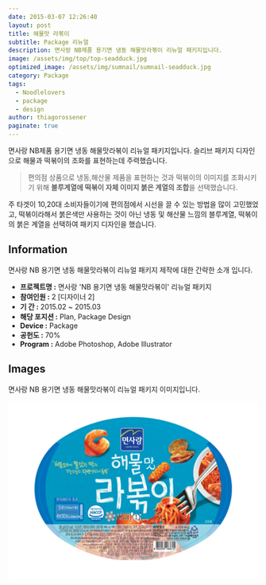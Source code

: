 ```yaml
---
date: 2015-03-07 12:26:40
layout: post
title: 해물맛 라볶이
subtitle: Package 리뉴얼
description: 면사랑 NB제품 용기면 냉동 해물맛라볶이 리뉴얼 패키지입니다.
image: /assets/img/top/top-seadduck.jpg
optimized_image: /assets/img/sumnail/sumnail-seadduck.jpg
category: Package
tags:
  - Noodlelovers
  - package
  - design
author: thiagorossener
paginate: true
---
```



<link rel="stylesheet" href="/assets/css/slick.css">
<link rel="stylesheet" href="/assets/css/slick-theme.css">



면사랑 NB제품 용기면 냉동 해물맛라볶이 리뉴얼 패키지입니다.
슬리브 패키지 디자인으로 해물과 떡볶이의 조화를 표현하는데 주력했습니다.


> 편의점 상품으로 냉동,해산물 제품을 표현하는 것과 떡볶이의 이미지를 조화시키기 위해 **블루계열에 떡볶이 자체 이미지 붉은 계열의 조합**을 선택했습니다.


주 타겟이 10,20대 소비자들이기에 편의점에서 시선을 끌 수 있는 방법을 많이 고민했었고, 떡볶이라해서 붉은색만 사용하는 것이 아닌 
냉동 및 해산물 느낌의 블루계열, 떡볶이의 붉은 계열을 선택하여 패키지 디자인을 했습니다.

<!--page-->

## Information

면사랑 NB 용기면 냉동 해물맛라볶이 리뉴얼 패키지 제작에 대한 간략한 소개 입니다.

- **프로젝트명 :** 면사랑 'NB 용기면 냉동 해물맛라볶이' 리뉴얼 패키지
- **참여인원 :** 2 [디자이너 2]
- **기 간 :** 2015.02 ~ 2015.03 
- **해당 포지션 :** Plan, Package Design
- **Device :** Package
- **공헌도 :** 70%
- **Program :** Adobe Photoshop, Adobe Illustrator


<!--page-->

## Images

면사랑 NB 용기면 냉동 해물맛라볶이 리뉴얼 패키지 이미지입니다.<br>

<section class="quotes">
  <div class="bubble">
    <img src="/assets/img/slide/noodle-bokki01.jpg" />
  </div>
</section>


<p></p>
<p></p>

<!--page-->



<script type="text/javascript" src="https://cdnjs.cloudflare.com/ajax/libs/jquery/2.1.3/jquery.min.js"></script>
<script type="text/javascript" src="https://cdn.jsdelivr.net/jquery.slick/1.5.0/slick.min.js"></script>

<script>
	$('.quotes').slick({
  dots: true,
  infinite: true,
  autoplay: false,
  autoplaySpeed: 6000,
  speed: 800,
  slidesToShow: 1,
  adaptiveHeight: true
});
$( document ).ready(function() {
$('.no-fouc').removeClass('no-fouc');
});
</script>